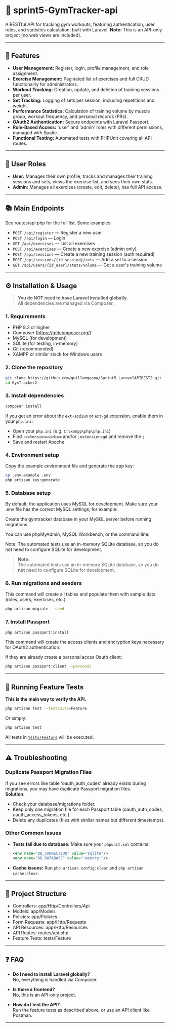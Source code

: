 # 🎉 sprint5-GymTracker-api

A RESTful API for tracking gym workouts, featuring authentication, user roles, and statistics calculation, built with Laravel.
**Note:** This is an API-only project (no web views are included).

---

## 🚀 Features

- **User Management:** Register, login, profile management, and role assignment.
- **Exercise Management:** Paginated list of exercises and full CRUD functionality for administrators.
- **Workout Tracking:** Creation, update, and deletion of training sessions per user.
- **Set Tracking:** Logging of sets per session, including repetitions and weight.
- **Performance Statistics:** Calculation of training volume by muscle group, workout frequency, and personal records (PRs).
- **OAuth2 Authentication:** Secure endpoints with Laravel Passport.
- **Role-Based Access:** 'user' and 'admin' roles with different permissions, managed with Spatie.
- **Functional Testing:** Automated tests with PHPUnit covering all API routes.

---

## 👤 User Roles

- **User:** Manages their own profile, tracks and manages their training sessions and sets, views the exercise list, and sees their own stats.
- **Admin:** Manages all exercises (create, edit, delete), has full API access.

---

## 📚 Main Endpoints

See routes/api.php for the full list.
Some examples:

- `POST /api/register` — Register a new user
- `POST /api/login` — Login
- `GET /api/exercises` — List all exercises
- `POST /api/exercises` — Create a new exercise (admin only)
- `POST /api/sessions` — Create a new training session (auth required)
- `POST /api/sessions/{id_session}/sets` — Add a set to a session
- `GET /api/users/{id_user}/stats/volume` — Get a user's training volume

---

## ⚙️ Installation & Usage

> **You do NOT need to have Laravel installed globally.**  
> All dependencies are managed via Composer.

### 1. Requirements

- PHP 8.2 or higher
- Composer (https://getcomposer.org/)
- MySQL (for development)
- SQLite (for testing, in-memory)
- Git (recommended)
- XAMPP or similar stack for Windows users

### 2. Clone the repository

```sh
git clone https://github.com/guillemgaona/Sprint5_LaravelAPIREST2.git
cd GymTracker2
```

### 3. Install dependencies

```sh
composer install
```

If you get an error about the `ext-sodium` or `ext-gd` extension, enable them in your `php.ini`:
- Open your `php.ini` (e.g. `C:\xampp\php\php.ini`)
- Find `;extension=sodium` and/or `;extension=gd` and remove the `;`
- Save and restart Apache

### 4. Environment setup

Copy the example environment file and generate the app key:

```sh
cp .env.example .env
php artisan key:generate
```

### 5. Database setup

By default, the application uses MySQL for development.
Make sure your .env file has the correct MySQL settings, for example:

Create the gymtracker database in your MySQL server before running migrations.

You can use phpMyAdmin, MySQL Workbench, or the command line:

Note:
The automated tests use an in-memory SQLite database, so you do not need to configure SQLite for development.

> **Note:**  
> The automated tests use an in-memory SQLite database, so you do **not** need to configure SQLite for development.

### 6. Run migrations and seeders

This command will create all tables and populate them with sample data (roles, users, exercises, etc.).
```sh
php artisan migrate --seed
```

### 7. Install Passport

```sh
php artisan passport:install
```
This command will create the access clients and encryption keys necessary for OAuth2 authentication.

If they are already create a personal acces Oauth client: 

```sh
php artisan passport:client --personal
```

---

## 🧪 Running Feature Tests

**This is the main way to verify the API.**

```sh
php artisan test --testsuite=Feature
```

Or simply:

```sh
php artisan test
```

All tests in [`tests/Feature`](tests/Feature) will be executed.

---

## ⚠️ Troubleshooting

### Duplicate Passport Migration Files

If you see errors like table 'oauth_auth_codes' already exists during migrations, you may have duplicate Passport migration files.  
**Solution:**  
- Check your database/migrations folder.
- Keep only one migration file for each Passport table (oauth_auth_codes, oauth_access_tokens, etc.).
- Delete any duplicates (files with similar names but different timestamps).

### Other Common Issues

- **Tests fail due to database:** Make sure your `phpunit.xml` contains:
  ```xml
  <env name="DB_CONNECTION" value="sqlite"/>
  <env name="DB_DATABASE" value=":memory:"/>
  ```
- **Cache issues:** Run `php artisan config:clear` and `php artisan cache:clear`.

---

## 📁 Project Structure

- Controllers: app/Http/Controllers/Api
- Models: app/Models
- Policies: app/Policies
- Form Requests: app/Http/Requests
- API Resources: app/Http/Resources
- API Routes: routes/api.php
- Feature Tests: tests/Feature

---

## ❓ FAQ

- **Do I need to install Laravel globally?**  
  No, everything is handled via Composer.

- **Is there a frontend?**  
  No, this is an API-only project.

- **How do I test the API?**  
 Run the feature tests as described above, or use an API client like Postman.

---
